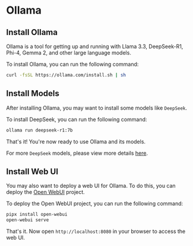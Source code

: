 # Ollama

## Install Ollama

Ollama is a tool for getting up and running with Llama 3.3, DeepSeek-R1, Phi-4, Gemma 2, and other large language models.

To install Ollama, you can run the following command:

```bash
curl -fsSL https://ollama.com/install.sh | sh
```

## Install Models

After installing Ollama, you may want to install some models like `DeepSeek`.

To install DeepSeek, you can run the following command:

```bash
ollama run deepseek-r1:7b
```

That's it! You're now ready to use Ollama and its models.

For more `DeepSeek` models, please view more details [here](https://ollama.com/library/deepseek-r1:7b).

## Install Web UI

You may also want to deploy a web UI for Ollama. To do this, you can deploy the [Open WebUI](https://github.com/open-webui/open-webui) project.

To deploy the Open WebUI project, you can run the following command:

```bash
pipx install open-webui
open-webui serve
```

That's it. Now open `http://localhost:8080` in your browser to access the web UI.
